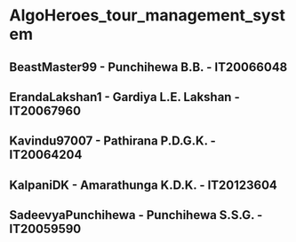 # AlgoHeroes_tour_management_system
## BeastMaster99 - Punchihewa B.B. - IT20066048
## ErandaLakshan1 - Gardiya L.E. Lakshan - IT20067960
## Kavindu97007 - Pathirana P.D.G.K. - IT20064204
## KalpaniDK - Amarathunga K.D.K. - IT20123604
## SadeevyaPunchihewa - Punchihewa S.S.G. - IT20059590
